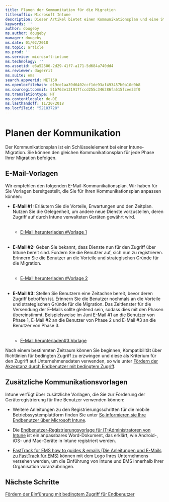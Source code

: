 ```yaml
---
title: Planen der Kommunikation für die Migration
titlesuffix: Microsoft Intune
description: Dieser Artikel bietet einen Kommunikationsplan und eine Strategie für die Migration zu Microsoft Intune.
keywords: ''
author: dougeby
ms.author: dougeby
manager: dougeby
ms.date: 01/02/2018
ms.topic: article
ms.prod: ''
ms.service: microsoft-intune
ms.technology: ''
ms.assetid: e6a52506-2d29-41f7-a171-5d684a740dd4
ms.reviewer: dagerrit
ms.suite: ems
search.appverid: MET150
ms.openlocfilehash: e19ce1aa39d6402ccf1de93af493457b0a10d0b8
ms.sourcegitcommit: 51b763e131917fccd255c346286fa515fcee33f0
ms.translationtype: HT
ms.contentlocale: de-DE
ms.lasthandoff: 11/20/2018
ms.locfileid: "52183728"
---
```

# <a name="plan-communications"></a>Planen der Kommunikation

Der Kommunikationsplan ist ein Schlüsselelement bei einer Intune-Migration. Sie können den gleichen Kommunikationsplan für jede Phase Ihrer Migration befolgen.

## <a name="email-templates"></a>E-Mail-Vorlagen

Wir empfehlen den folgenden E-Mail-Kommunikationsplan. Wir haben für Sie Vorlagen bereitgestellt, die Sie für Ihren Kommunikationsplan anpassen können:

-   **E-Mail \#1:** Erläutern Sie die Vorteile, Erwartungen und den Zeitplan. Nutzen Sie die Gelegenheit, um andere neue Dienste vorzustellen, deren Zugriff auf durch Intune verwalteten Geräten gewährt wird.<br/><br/>


    -   [E-Mail herunterladen \#Vorlage 1](https://gallery.technet.microsoft.com/Intune-migration-guide-end-e3209b35)
<br></br>

-   **E-Mail \#2:** Geben Sie bekannt, dass Dienste nun für den Zugriff über Intune bereit sind. Fordern Sie die Benutzer auf, sich nun zu registrieren. Erinnern Sie die Benutzer an die Vorteile und strategischen Gründe für die Migration.<br/><br/>


    -   [E-Mail herunterladen \#Vorlage 2](https://gallery.technet.microsoft.com/Intune-migration-guide-end-a9d25eb5)
<br></br>

-   **E-Mail \#3:** Stellen Sie Benutzern eine Zeitachse bereit, bevor deren Zugriff betroffen ist. Erinnern Sie die Benutzer nochmals an die Vorteile und strategischen Gründe für die Migration. Das Zeitfenster für die Versendung der E-Mails sollte gleitend sein, sodass dies mit den Phasen übereinstimmt. Beispielsweise im Juni E-Mail \#1 an die Benutzer von Phase 1, E-Mail \#2 an die Benutzer von Phase 2 und E-Mail \#3 an die Benutzer von Phase 3.<br/><br/>

    -   [E-Mail herunterladen\#3 Vorlage](https://gallery.technet.microsoft.com/Intune-migration-guide-end-831521b5)

Nach einem bestimmten Zeitraum können Sie beginnen, Kompatibilität über Richtlinien für bedingten Zugriff zu erzwingen und diese als Kriterium für den Zugriff auf Unternehmensdaten verwenden, so wie unter [Fördern der Akzeptanz durch Endbenutzer mit bedingtem Zugriff](migration-guide-drive-adoption.md).

## <a name="additional-communication-templates"></a>Zusätzliche Kommunikationsvorlagen

Intune verfügt über zusätzliche Vorlagen, die Sie zur Förderung der Geräteregistrierung für Ihre Benutzer verwenden können:

-   Weitere Anleitungen zu den Registrierungsschritten für die mobile Betriebssystemplattform finden Sie unter [So informieren sie Ihre Endbenutzer über Microsoft Intune](end-user-educate.md).

-   Die [Endbenutzer-Registrierungsvorlage für IT-Administratoren von Intune](https://gallery.technet.microsoft.com/End-user-Intune-enrollment-55dfd64a) ist ein anpassbares Word-Dokument, das erklärt, wie Android-, iOS- und Mac-Geräte in Intune registriert werden.

-   [FastTrack for EMS how to guides & emails (Die Anleitungen und E-Mails zu FastTrack für EMS)](https://gallery.technet.microsoft.com/FastTrack-for-EMS-How-To-f170da4c) können mit dem Logo Ihres Unternehmens versehen werden, um die Einführung von Intune und EMS innerhalb Ihrer Organisation voranzubringen.

## <a name="next-steps"></a>Nächste Schritte

[Fördern der Einführung mit bedingtem Zugriff für Endbenutzer](migration-guide-drive-adoption.md)
